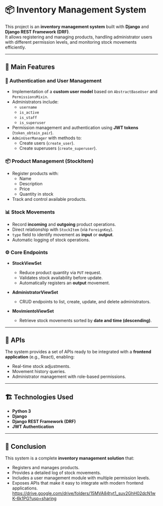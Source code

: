  # 📦 Inventory Management System

This project is an **inventory management system** built with **Django** and **Django REST Framework (DRF)**.  
It allows registering and managing products, handling administrator users with different permission levels, and monitoring stock movements efficiently.

---

## 🚀 Main Features

### 🔑 Authentication and User Management
- Implementation of a **custom user model** based on `AbstractBaseUser` and `PermissionsMixin`.
- Administrators include:
  - `username`
  - `is_active`
  - `is_staff`
  - `is_superuser`
- Permission management and authentication using **JWT tokens** (`token_obtain_pair`).
- `AdminUserManager` with methods to:
  - Create users (`create_user`).
  - Create superusers (`create_superuser`).

### 📦 Product Management (StockItem)
- Register products with:
  - Name
  - Description
  - Price
  - Quantity in stock
- Track and control available products.

### 📊 Stock Movements
- Record **incoming** and **outgoing** product operations.
- Direct relationship with `StockItem` (via `ForeignKey`).
- `type` field to identify movement as **input** or **output**.
- Automatic logging of stock operations.

### ⚙️ Core Endpoints
- **StockViewSet**  
  - Reduce product quantity via `PUT` request.  
  - Validates stock availability before update.  
  - Automatically registers an **output** movement.  

- **AdministratorViewSet**  
  - CRUD endpoints to list, create, update, and delete administrators.  

- **MovimientoViewSet**  
  - Retrieve stock movements sorted by **date and time (descending)**.  

---

## 📡 APIs
The system provides a set of APIs ready to be integrated with a **frontend application** (e.g., React), enabling:
- Real-time stock adjustments.  
- Movement history queries.  
- Administrator management with role-based permissions.  

---

## 🏗️ Technologies Used
- **Python 3**
- **Django**
- **Django REST Framework (DRF)**
- **JWT Authentication**

---

## 📄 Conclusion
This system is a complete **inventory management solution** that:
- Registers and manages products.  
- Provides a detailed log of stock movements.  
- Includes a user management module with multiple permission levels.  
- Exposes APIs that make it easy to integrate with modern frontend applications.  
https://drive.google.com/drive/folders/15MVA84tyt1_suv2GhH02dcN1wK-6k1PG?usp=sharing
